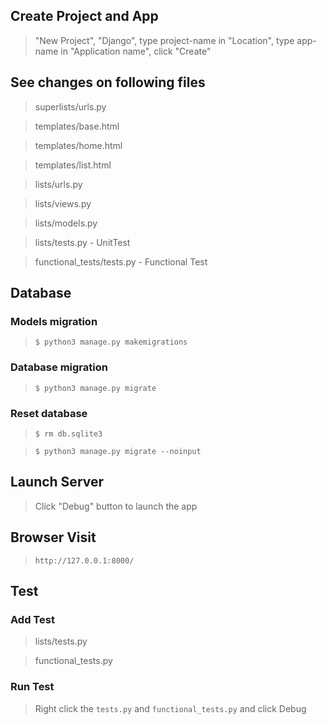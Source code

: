 ## Create Project and App

> "New Project", "Django", type project-name in "Location", type app-name in "Application name", click "Create"

## See changes on following files

> superlists/urls.py

> templates/base.html

> templates/home.html

> templates/list.html

> lists/urls.py

> lists/views.py

> lists/models.py

> lists/tests.py - UnitTest

> functional_tests/tests.py - Functional Test

## Database

### Models migration

> `$ python3 manage.py makemigrations`

### Database migration

> `$ python3 manage.py migrate`

### Reset database

> `$ rm db.sqlite3`

> `$ python3 manage.py migrate --noinput`

## Launch Server

> Click "Debug" button to launch the app

## Browser Visit

> `http://127.0.0.1:8000/`

## Test

### Add Test 

> lists/tests.py

> functional_tests.py

### Run Test

> Right click the `tests.py` and `functional_tests.py` and click Debug
